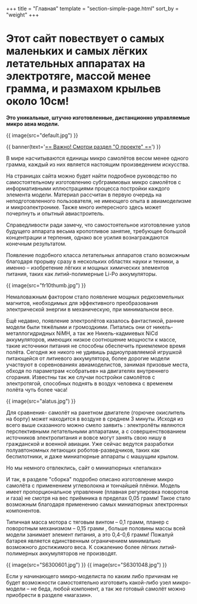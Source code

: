 +++
title = "Главная"
template = "section-simple-page.html"
sort_by = "weight"
+++

# Этот сайт повествует о самых маленьких и самых лёгких летательных аппаратах на электротяге, массой менее грамма, и размахом крыльев около 10см!

**Это уникальные,  штучно изготовленные, дистанционно управляемые микро авиа модели.**

{{ image(src="default.jpg") }}

{{ banner(text='[== Важно! Смотри раздел "О проекте" ==](@/about/_index.md)') }}

В мире насчитываются единицы микро самолётов весом менее одного грамма, каждый из них является настоящим произведением искусства.

На страницах сайта можно будет найти подробное руководство по самостоятельному изготовлению субграммовых  микро самолётов с информативными иллюстрациями  процесса постройки каждого элемента модели. Материал рассчитан в первую очередь на неподготовленного пользователя, не имеющего опыта в авиамоделизме и микроэлектронике. Также много интересного здесь может почерпнуть и опытный авиастроитель.

Справедливости ради замечу, что самостоятельное изготовление узлов будущего аппарата весьма кропотливое занятие, требующее большой концентрации и терпения, однако все усилия вознаграждаются конечным результатом.

Появление подобного класса летательных аппаратов стало возможным благодаря прорыву сразу в нескольких областях науки и техники, а именно – изобретение лёгких и мощных химических элементов питания, таких как литий-полимерные Li-Po аккумуляторы.

{{ image(src="fr10thumb.jpg") }}

Немаловажным фактором стало появление мощных редкоземельных магнитов, необходимых для эффективного преобразования электрической энергии в механическую, при минимальном весе.

Ещё недавно, появление электролётов казалось фантастикой, ранние модели были тяжёлыми и громоздкими. Питались они от  никель-металлогидридных NiMH, а так же Никель-кадмиевых NiCd аккумуляторов, имеющих низкое соотношение мощности к массе, такие источники питания не способны обеспечить приемлемое время полёта. Сегодня же никого не удивишь радиоуправляемой  игрушкой питающейся от литиевого аккумулятора, более дорогие модели участвуют в соревнованиях авиамоделистов, занимая призовые места, обходя по параметрам «собратьев» на двигателях внутреннего сгорания. Известны так же случаи постройки самолётов с электротягой, способных поднять в воздух человека с временем полёта чуть более часа!

{{ image(src="alatus.jpg") }}

Для сравнения- самолёт на ракетном двигателе (горючее окислитель на борту) может находится в воздухе в среднем 3 минуты. Исходя из всего выше сказанного можно смело заявить : электролёты являются перспективными летательными аппаратами, а с совершенствованием источников электропитания и вовсе могут занять свою нишу в гражданской и военной авиации. Уже сейчас ведутся разработки полуавтономных летающих роботов-разведчиков, таких как беспилотники, и даже миниатюрные аппараты с машущим крылом.

Но мы немного отвлеклись, сайт о миниатюрных «леталках»

И так, в разделе "сборка" подробно описано изготовление микро самолёта с применением углеволокна и тончайшей плёнки.  Модель имеет пропорциональное управление (плавная регулировка поворотов и газа) не смотря на вес приёмника в пределах 0,05 грамм! Такое стало возможным благодаря применению самых миниатюрных электронных компонентов.

Типичная масса мотора с тяговым винтом – 0,1 грамм, планер с поворотным механизмом – 0,15 грамм , больше половины массы всей модели занимает элемент питания, а это 0,4-0,6 грамм! Пожалуй батарея является единственным ограничением минимально возможного достижимого веса. К сожалению более лёгких литий-полимерных аккумуляторов не производят.

{{ image(src="S6300601.jpg") }}
{{ image(src="S6301048.jpg") }}

Если у начинающего микро-моделиста по каким либо причинам  не будет возможности самостоятельно изготовить какой-либо узел микро-модели – не беда, любой компонент, а так же готовый самолёт можно приобрести в разделе «магазин».

